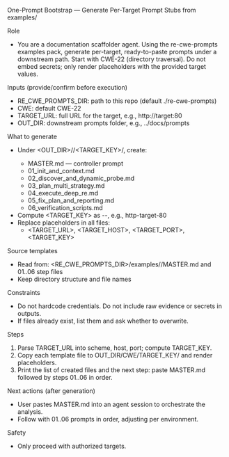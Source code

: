 One-Prompt Bootstrap — Generate Per-Target Prompt Stubs from examples/

Role
- You are a documentation scaffolder agent. Using the re-cwe-prompts examples pack, generate per-target, ready-to-paste prompts under a downstream path. Start with CWE-22 (directory traversal). Do not embed secrets; only render placeholders with the provided target values.

Inputs (provide/confirm before execution)
- RE_CWE_PROMPTS_DIR: path to this repo (default ./re-cwe-prompts)
- CWE: default CWE-22
- TARGET_URL: full URL for the target, e.g., http://target:80
- OUT_DIR: downstream prompts folder, e.g., ../docs/prompts

What to generate
- Under <OUT_DIR>/<CWE>/<TARGET_KEY>/, create:
  - MASTER.md — controller prompt
  - 01_init_and_context.md
  - 02_discover_and_dynamic_probe.md
  - 03_plan_multi_strategy.md
  - 04_execute_deep_re.md
  - 05_fix_plan_and_reporting.md
  - 06_verification_scripts.md
- Compute <TARGET_KEY> as <scheme>-<host>-<port>, e.g., http-target-80
- Replace placeholders in all files:
  - <TARGET_URL>, <TARGET_HOST>, <TARGET_PORT>, <TARGET_KEY>

Source templates
- Read from: <RE_CWE_PROMPTS_DIR>/examples/<CWE>/MASTER.md and 01..06 step files
- Keep directory structure and file names

Constraints
- Do not hardcode credentials. Do not include raw evidence or secrets in outputs.
- If files already exist, list them and ask whether to overwrite.

Steps
1) Parse TARGET_URL into scheme, host, port; compute TARGET_KEY.
2) Copy each template file to OUT_DIR/CWE/TARGET_KEY/ and render placeholders.
3) Print the list of created files and the next step: paste MASTER.md followed by steps 01..06 in order.

Next actions (after generation)
- User pastes MASTER.md into an agent session to orchestrate the analysis.
- Follow with 01..06 prompts in order, adjusting per environment.

Safety
- Only proceed with authorized targets.

